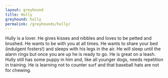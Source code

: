 ```yaml
---
layout: greyhound
title: Hully
greyhound: hully
permalink: /greyhounds/hully/
---
```


Hully is a lover. He gives kisses and nibbles and loves to be petted and brushed. He wants to be with you at all times.
He wants to share your bed (indulgent fosters!) and sleeps with his legs in the air. He will sleep until the alarm rings
but once you are up he is ready to go. He is great on a leash. Hully still has some puppy in him and, like all younger
dogs, needs repetition in training. He is learning not to counter surf and that baseball hats are not for chewing.
